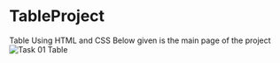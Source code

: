 # TableProject
 Table Using HTML and CSS
 Below given is the main page of the project
 ![Task 01 Table](https://github.com/MeetChhaiya/TableProject/assets/61612902/5c9f3a6d-d2d0-4d1a-b634-826e492252bc)
